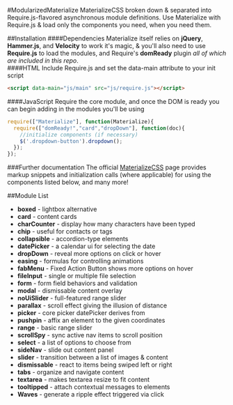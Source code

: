 #ModularizedMaterialize
MaterializeCSS broken down & separated into Require.js-flavored asynchronous module definitions.  Use Materialize with Require.js &amp; load only the components you need, when you need them.

##Installation
####Dependencies
Materialize itself relies on **jQuery**, **Hammer.js**, and **Velocity** to work it's magic, & you'll also need to use **Require.js** to load the modules, and Require's **domReady** plugin _all of which are included in this repo_.  
####HTML
Include Require.js and set the data-main attribute to your init script
```html 
<script data-main="js/main" src="js/require.js"></script>
```
####JavaScript
Require the core module, and once the DOM is ready you can begin adding in the modules you'll be using  
```javascript
require(["Materialize"], function(Materialize){
  require(["domReady!","card","dropDown"], function(doc){
  	//initialize components (if necessary)
  	$('.dropdown-button').dropdown();
  });
});
```
###Further documentation
The official [MaterializeCSS](http://materializecss.com/) page provides markup snippets and initialization calls (where applicable) for using the components listed below, and many more!

##Module List
 * **boxed**       - lightbox alternative
 * **card**        - content cards
 * **charCounter** - display how many characters have been typed
 * **chip**        - useful for contacts or tags
 * **collapsible** - accordion-type elements
 * **datePicker**  - a calendar ui for selecting the date 
 * **dropDown**    - reveal more options on click or hover
 * **easing**      - formulas for controlling animations
 * **fabMenu**     - Fixed Action Button shows more options on hover
 * **fileInput**   - single or multiple file selection
 * **form**        - form field behaviors and validation
 * **modal**       - dismissable content overlay
 * **noUiSlider**  - full-featured range slider 
 * **parallax**    - scroll effect giving the illusion of distance
 * **picker**      - core picker datePicker derives from
 * **pushpin**     - affix an element to the given coordinates
 * **range**       - basic range slider 
 * **scrollSpy**   - sync active nav items to scroll position
 * **select**      - a list of options to choose from
 * **sideNav**     - slide out content panel
 * **slider**      - transition between a list of images & content
 * **dismissable** - react to items being swiped left or right
 * **tabs**        - organize and navigate content 
 * **textarea**    - makes textarea resize to fit content
 * **tooltipped**  - attach contextual messages to elements
 * **Waves**       - generate a ripple effect triggered via click
